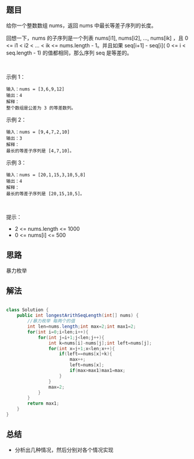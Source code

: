 

## 题目

给你一个整数数组 nums，返回 nums 中最长等差子序列的长度。

回想一下，nums 的子序列是一个列表 nums[i1], nums[i2], ..., nums[ik] ，且 0 <= i1 < i2 < ... < ik <= nums.length - 1。并且如果 seq[i+1] - seq[i]( 0 <= i < seq.length - 1) 的值都相同，那么序列 seq 是等差的。

 

示例 1：

    输入：nums = [3,6,9,12]
    输出：4
    解释： 
    整个数组是公差为 3 的等差数列。
示例 2：

    输入：nums = [9,4,7,2,10]
    输出：3
    解释：
    最长的等差子序列是 [4,7,10]。
示例 3：

    输入：nums = [20,1,15,3,10,5,8]
    输出：4
    解释：
    最长的等差子序列是 [20,15,10,5]。
 

提示：

- 2 <= nums.length <= 1000
- 0 <= nums[i] <= 500


## 思路

暴力枚举

## 解法
```java

class Solution {
    public int longestArithSeqLength(int[] nums) {
        //暴力枚举 每两个的值
        int len=nums.length;int max=2;int max1=2;
        for(int i=0;i<len;i++){
            for(int j=i+1;j<len;j++){
                int k=nums[i]-nums[j];int left=nums[j];
                for(int x=j+1;x<len;x++){
                    if(left==nums[x]+k){
                        max++;
                        left=nums[x];
                        if(max>max1)max1=max;
                    }
                }
                max=2;
            }
        }
        return max1;
    }
}
```

## 总结

- 分析出几种情况，然后分别对各个情况实现 
